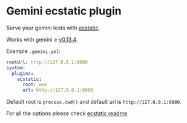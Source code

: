 # Gemini ecstatic plugin

Serve your gemini tests with [ecstatic](https://github.com/jfhbrook/node-ecstatic).

Works with gemini ≥ [v0.13.4](https://github.com/gemini-testing/gemini/releases/tag/v0.13.4).

Example `.gemini.yml`:

```yml
rootUrl: http://127.0.0.1:8080
system:
  plugins:
    ecstatic:
      root: www
      url: http://127.0.0.1:8080
```

Default root is `process.cwd()` and default url is `http://127.0.0.1:8080`.

For all the options please check [ecstatic readme](https://github.com/jfhbrook/node-ecstatic#ecstaticopts).
